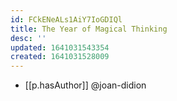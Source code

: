 ```yaml
---
id: FCkENeALs1AiY7IoGDIQl
title: The Year of Magical Thinking
desc: ''
updated: 1641031543354
created: 1641031528009
---
```


- [[p.hasAuthor]] @joan-didion
